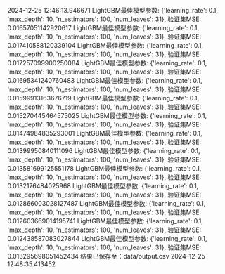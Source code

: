2024-12-25 12:46:13.946671
LightGBM最佳模型参数: {'learning_rate': 0.1, 'max_depth': 10, 'n_estimators': 100, 'num_leaves': 31}, 验证集MSE: 0.01657051142920617
LightGBM最佳模型参数: {'learning_rate': 0.1, 'max_depth': 10, 'n_estimators': 100, 'num_leaves': 31}, 验证集MSE: 0.017410588120339104
LightGBM最佳模型参数: {'learning_rate': 0.1, 'max_depth': 10, 'n_estimators': 100, 'num_leaves': 31}, 验证集MSE: 0.017257099900250084
LightGBM最佳模型参数: {'learning_rate': 0.1, 'max_depth': 10, 'n_estimators': 100, 'num_leaves': 31}, 验证集MSE: 0.01695341240760483
LightGBM最佳模型参数: {'learning_rate': 0.1, 'max_depth': 10, 'n_estimators': 100, 'num_leaves': 31}, 验证集MSE: 0.01599913163676719
LightGBM最佳模型参数: {'learning_rate': 0.1, 'max_depth': 10, 'n_estimators': 100, 'num_leaves': 31}, 验证集MSE: 0.015270445464575025
LightGBM最佳模型参数: {'learning_rate': 0.1, 'max_depth': 10, 'n_estimators': 100, 'num_leaves': 31}, 验证集MSE: 0.01474984835293001
LightGBM最佳模型参数: {'learning_rate': 0.1, 'max_depth': 10, 'n_estimators': 100, 'num_leaves': 31}, 验证集MSE: 0.01399950840111096
LightGBM最佳模型参数: {'learning_rate': 0.1, 'max_depth': 10, 'n_estimators': 100, 'num_leaves': 31}, 验证集MSE: 0.013581699125551178
LightGBM最佳模型参数: {'learning_rate': 0.1, 'max_depth': 10, 'n_estimators': 100, 'num_leaves': 31}, 验证集MSE: 0.0132176484025968
LightGBM最佳模型参数: {'learning_rate': 0.1, 'max_depth': 10, 'n_estimators': 100, 'num_leaves': 31}, 验证集MSE: 0.012866003028127487
LightGBM最佳模型参数: {'learning_rate': 0.1, 'max_depth': 10, 'n_estimators': 100, 'num_leaves': 31}, 验证集MSE: 0.012603669014195741
LightGBM最佳模型参数: {'learning_rate': 0.1, 'max_depth': 10, 'n_estimators': 100, 'num_leaves': 31}, 验证集MSE: 0.012438587083027844
LightGBM最佳模型参数: {'learning_rate': 0.1, 'max_depth': 10, 'n_estimators': 100, 'num_leaves': 31}, 验证集MSE: 0.013295698051452434
结果已保存至：data/output.csv
2024-12-25 12:48:35.413452